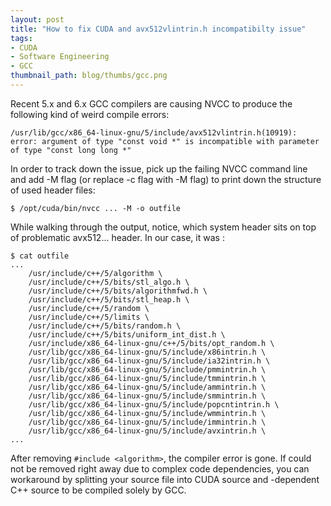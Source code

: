 ```yaml
---
layout: post
title: "How to fix CUDA and avx512vlintrin.h incompatibilty issue"
tags:
- CUDA
- Software Engineering
- GCC
thumbnail_path: blog/thumbs/gcc.png
---
```


Recent 5.x and 6.x GCC compilers are causing NVCC to produce the following kind of weird compile errors:

```
/usr/lib/gcc/x86_64-linux-gnu/5/include/avx512vlintrin.h(10919): error: argument of type "const void *" is incompatible with parameter of type "const long long *"
```

In order to track down the issue, pick up the failing NVCC command line and add -M flag (or replace -c flag with -M flag) to print down the structure of used header files:

```
$ /opt/cuda/bin/nvcc ... -M -o outfile
```

While walking through the output, notice, which system header sits on top of problematic avx512... header. In our case, it was <algorithm>:

```
$ cat outfile
...
    /usr/include/c++/5/algorithm \
    /usr/include/c++/5/bits/stl_algo.h \
    /usr/include/c++/5/bits/algorithmfwd.h \
    /usr/include/c++/5/bits/stl_heap.h \
    /usr/include/c++/5/random \
    /usr/include/c++/5/limits \
    /usr/include/c++/5/bits/random.h \
    /usr/include/c++/5/bits/uniform_int_dist.h \
    /usr/include/x86_64-linux-gnu/c++/5/bits/opt_random.h \
    /usr/lib/gcc/x86_64-linux-gnu/5/include/x86intrin.h \
    /usr/lib/gcc/x86_64-linux-gnu/5/include/ia32intrin.h \
    /usr/lib/gcc/x86_64-linux-gnu/5/include/pmmintrin.h \
    /usr/lib/gcc/x86_64-linux-gnu/5/include/tmmintrin.h \
    /usr/lib/gcc/x86_64-linux-gnu/5/include/ammintrin.h \
    /usr/lib/gcc/x86_64-linux-gnu/5/include/smmintrin.h \
    /usr/lib/gcc/x86_64-linux-gnu/5/include/popcntintrin.h \
    /usr/lib/gcc/x86_64-linux-gnu/5/include/wmmintrin.h \
    /usr/lib/gcc/x86_64-linux-gnu/5/include/immintrin.h \
    /usr/lib/gcc/x86_64-linux-gnu/5/include/avxintrin.h \
...
```

After removing `#include <algorithm>`, the compiler error is gone. If <algorithm> could not be removed right away due to complex code dependencies, you can workaround by splitting your source file into CUDA source and <algorithm>-dependent C++ source to be compiled solely by GCC.
